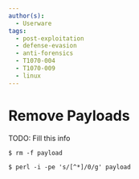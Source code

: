 ```yaml
---
author(s):
  - Userware
tags:
  - post-exploitation
  - defense-evasion
  - anti-forensics
  - T1070-004
  - T1070-009
  - linux
---
```

# Remove Payloads

TODO: Fill this info

```
$ rm -f payload

$ perl -i -pe 's/[^*]/0/g' payload
```